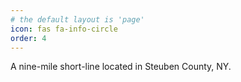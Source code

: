 ```yaml
---
# the default layout is 'page'
icon: fas fa-info-circle
order: 4
---
```


A nine-mile short-line located in Steuben County, NY.
